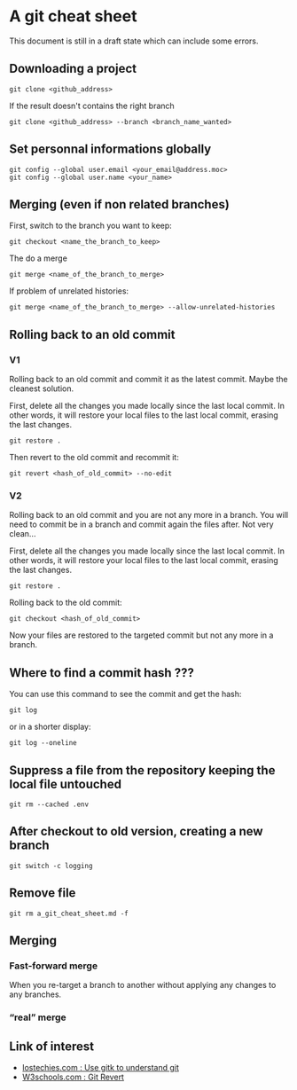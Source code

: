 # A git cheat sheet
This document is still in a draft state which can include some errors.


## Downloading a project

```git
git clone <github_address>
```

If the result doesn't contains the right branch

```git
git clone <github_address> --branch <branch_name_wanted>
```


## Set personnal informations globally

```git
git config --global user.email <your_email@address.moc>
git config --global user.name <your_name>
```


## Merging (even if non related branches)

First, switch to the branch you want to keep:

```git
git checkout <name_the_branch_to_keep>
```


The do a merge

```git
git merge <name_of_the_branch_to_merge>
```


If problem of unrelated histories:

```git
git merge <name_of_the_branch_to_merge> --allow-unrelated-histories
```


## Rolling back to an old commit

### V1

Rolling back to an old commit and commit it as the latest commit. Maybe the cleanest solution.

First, delete all the changes you made locally since the last local commit.
In other words, it will restore your local files to the last local commit, erasing the last changes.

```git
git restore .
```


Then revert to the old commit and recommit it:

```git
git revert <hash_of_old_commit> --no-edit
```



### V2

Rolling back to an old commit and you are not any more in a branch. You will need to commit be in a branch and commit again the files after. Not very clean...

First, delete all the changes you made locally since the last local commit.
In other words, it will restore your local files to the last local commit, erasing the last changes.
```git
git restore .
```


Rolling back to the old commit:

```git
git checkout <hash_of_old_commit>
```


Now your files are restored to the targeted commit but not any more in a branch. 


## Where to find a commit hash ???

You can use this command to see the commit and get the hash:

```git
git log
```

or in a shorter display:

```git
git log --oneline
```

## Suppress a file from the repository keeping the local file untouched

```git
git rm --cached .env
```

## After checkout to old version, creating a new branch

```git
git switch -c logging
```

## Remove file

```git
git rm a_git_cheat_sheet.md -f
```

## Merging

### Fast-forward merge

When you re-target a branch to another without applying any changes to any branches.

### “real” merge




## Link of interest

- [lostechies.com :  Use gitk to understand git](https://lostechies.com/joshuaflanagan/2010/09/03/use-gitk-to-understand-git/)
- [W3schools.com :  Git Revert](https://www.w3schools.com/git/git_revert.asp?remote=github)
